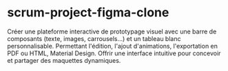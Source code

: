 # scrum-project-figma-clone
Créer une plateforme interactive de prototypage visuel avec une barre de composants (texte, images, carrousels...) et un tableau blanc personnalisable. Permettant l'édition, l'ajout d'animations, l'exportation en PDF ou HTML, Material Design. Offrir une interface intuitive pour concevoir et partager des maquettes dynamiques.
